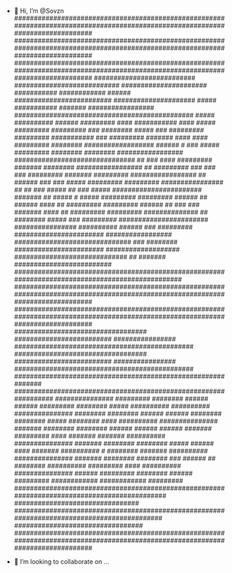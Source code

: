 - 👋 Hi, I’m @Sovzn
################################################################################################################################
################################################################################################################################
################################################################################################################################
##########################    ###########################                       ######################               ###########
############       ######       #########################                       #####################                      #####
###########       #######       #################      ##############################################                      #####
##########        ######               #########       ####                   ###########        ####                      #####
#########                              #########       ###                      ########          #####      ###       #########
#########                               ###########    ###      #########       #######            ####     ####       #########
########                                ##################                      ######      #       ###    #####       #########
########       ########        #################       ###############################      ##      ###     ####       #########
#######        ########        #################       ##                    #########      ###     ###      ###       #########
#######       #########        #################      ##                        ######      ###     ###                    #####
#########     #########        ################      ##        ##      ###       #####      ##      ###                    #####
#######################                 #######      ##                          #####      #       #####              #########
#########                                ######      ##                         ######             ####       ##       #########
#########                                ######      ##       ###      ###      #######           ####        ##       #########
#########                        ##############       ##                       ########          #####       ###       #########
#######################        ################                                ##########      ######        ###       #########
#######################        #################                       ##############################       ###         ########
#######################        ###################                     #############################        ##           #######
#########################      #################################################################################################
################################################################################################################################
################################################################################################################################
##################################  #########################   ################  ##############################################
##################################  #########################   ################  ##############################################
#############################################################   ################################################################
###############          #########  ########  ######   ######          #########  ########  #####   ##########        ##########
###############           ########  ########  ######   ######           ########  ########  #####   ########   ####   ##########
###############  #######  ########  ########  ######   ######   ######   #######  #########  ####   #######  #######  ##########
###############  #######  ########  ########   #####   ######   ####     #######  ##########   #   ########  #######  ##########
###############  #######  ########  ########    ###    ######   ##      ########  ##########      #########    ####   ##########
###############  ######  #########  ########           ######          #########  ############   ############          #########
#############################################################################################   ################################
############################################################################################   #################################
################################################################################################################################ 

- 💞️ I’m looking to collaborate on ...
